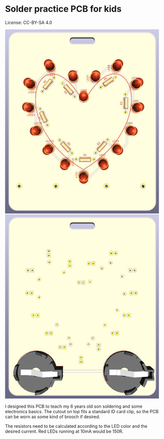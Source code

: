 # Solder practice PCB for kids

License: CC-BY-SA 4.0

![Solder-practice-heart-front.jpg](./Solder-practice-heart-front.jpg)![Solder-practice-heart-back.jpg](./Solder-practice-heart-back.jpg)

I designed this PCB to teach my 6 years old son soldering and some electronics basics. The cutout on top fits a standard ID card clip, so the PCB can be worn as some kind of brooch if desired.

The resistors need to be calculated according to the LED color and the desired current. Red LEDs running at 10mA would be 150R.
